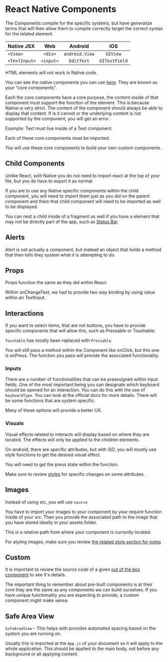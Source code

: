 # React Native Components

The Components compile for the specific systems, but have generalize terms that will then allow them to compile correctly target the correct syntax for the related element. 

| Native JSX   | Web         | Android        | iOS          |
| :---         |    :----:   |    :----:      |    :----:    |
| `<View>`     | `<div>`     | `android.View` |  `UIView`    |
| `<TextInput>`| `<input>`   |  `EditText`    | `UITextField`|

HTML elements will not work in Native code.

You can see the native components you can use [here](https://reactnative.dev/docs/components-and-apis). They are known as your "core components".

Each the core components have a core purpose, the content inside of that component must support the function of the element. This is because Native is very strict. The content of the component should always be able to display that content. If is it cannot or the underlying content is not supported by the component, you will get an error.

Example: Text must live inside of a Text component.

Each of these core components must be imported.

You will use these core components to build your own custom components.

## Child Components

Unlike React, with Native you do not need to import react at the top of your file, but you do have to export it as normal.

If you are to use any Native specific components within the child component, you will need to import them just as you did on the parent component and them that child component will need to be imported as well to be displayed.

You can nest a child inside of a fragment as well if you have a element that may not be directly part of the app, such as [Status Bar](#expo-specific)

## Alerts

Alert is not actually a component, but instead an object that holds a method that then tells they system what it is attempting to do.

## Props

Props function the same as they did within React.

Within onChangeText, we had to provide two way binding by using value within an TextInput.

## Interactions

If you want to select items, that are not buttons, you have to provide specific components that will allow this, such as Pressable or Touchable.

`Touchable` has mostly been replaced with `Pressable`.

You will still pass a method within the Component like onClick, but this one is onPress. The function you pass will provide the associated functionality.

### Inputs

There are a number of functionalities that can be preassigned within input fields. One of the most important being you can designate which keyboard should be opened for an interaction. You can do this with the use of `keyboardType`. You can look at the official docs for more details. There will be some functions that are system specific. 

Many of these options will provide a better UX.

### Visuals

Visual effects related to interacts will display based on where they are located. The effects will only be applied to the children elements.

On android, there are specific attributes, but with iSO, you will mostly use style functions to get the desired visual effect.

You will need to get the press state within the function.

Make sure to review [styles](./Styling.md) for specific changes on some attributes.

## Images

Instead of using src, you will use `source`

You have to import your images to your component by your require function inside of your src. Then you provide the associated path to the image that you have stored ideally in your assets folder.

This is a relative path from where your component is currently located.

For styling images, make sure you review [the related style section for notes](./Styling.md/#images)

## Custom

It is important to review the source code of a given [out of the box component](https://github.com/facebook/react-native/tree/main/packages/react-native/Libraries/Components) to see it's details. 

The important thing to remember about pre-built components is at their core they are the same as any components we can build ourselves. If you have unique functionality you are expecting to provide, a custom component might make sense.

## Safe Area View

`SafeAreaView` - This helps with provides automated spacing based on the system you are running on. 

Usually this is imported at the `App.js` of your document so it will apply to the whole application. This should be applied to the main body, not before any background or all applying content.